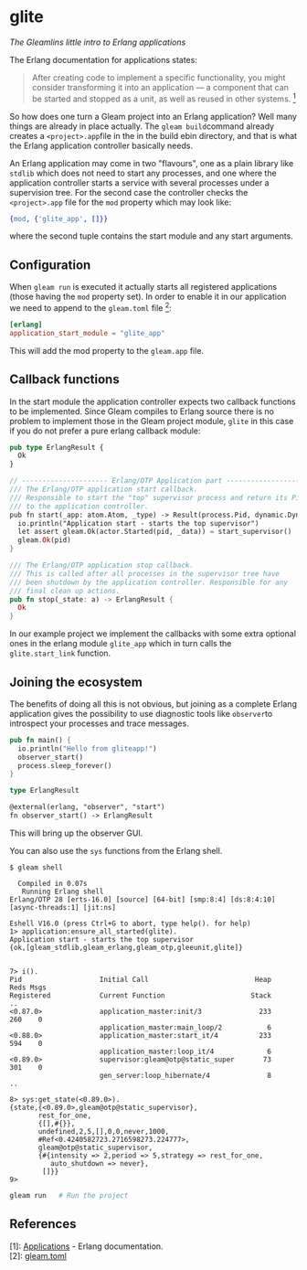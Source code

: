 # glite
_The Gleamlins little intro to Erlang applications_

The Erlang documentation for applications states:
>After creating code to implement a specific functionality, you might consider transforming it into an application — a component that can be started and stopped as a unit, as well as reused in other systems. [<sup>1</sup>](#ref)

So how does one turn a Gleam project into an Erlang application? Well many things are already in place actually. The `gleam build`command already creates a `<project>.app`file in the in the build ebin directory, and that is what the Erlang application controller basically needs.

An Erlang application may come in two "flavours", one as a plain library like `stdlib` which does not need to start any processes, and one where the application controller starts a service with several processes under a supervision tree. For the second case the controller checks the `<project>.app` file for the `mod` property which may look like:
```erlang
{mod, {'glite_app', []}}
```
where the second tuple contains the start module and any start arguments.

## Configuration
When `gleam run` is executed it actually starts all registered applications (those having the `mod` property set). In order to enable it in our application we need to append to the `gleam.toml` file [<sup>2</sup>](#ref):
```toml
[erlang]
application_start_module = "glite_app"
```
This will add the mod property to the `gleam.app` file.

## Callback functions
In the start module the application controller expects two callback functions to be implemented. Since Gleam compiles to Erlang source there is no problem to implement those in the Gleam project module, `glite` in this case if you do not prefer a pure erlang callback module:

```rust
pub type ErlangResult {
  Ok
}

// --------------------- Erlang/OTP Application part --------------------
/// The Erlang/OTP application start callback.
/// Responsible to start the "top" supervisor process and return its Pid
/// to the application controller.
pub fn start(_app: atom.Atom, _type) -> Result(process.Pid, dynamic.Dynamic) {
  io.println("Application start - starts the top supervisor")
  let assert gleam.Ok(actor.Started(pid, _data)) = start_supervisor()
  gleam.Ok(pid)
}

/// The Erlang/OTP application stop callback.
/// This is called after all processes in the supervisor tree have
/// been shutdown by the application controller. Responsible for any
/// final clean up actions.
pub fn stop(_state: a) -> ErlangResult {
  Ok
}
```
In our example project we implement the callbacks with some extra optional ones in the erlang module `glite_app` which in turn calls the `glite.start_link` function.

<!--
 [![Package Version](https://img.shields.io/hexpm/v/gliteapp)](https://hex.pm/packages/gliteapp)
 [![Hex Docs](https://img.shields.io/badge/hex-docs-ffaff3)](https://hexdocs.pm/gliteapp/)

```sh
gleam add gliteapp@1
```
```gleam
import gliteapp

pub fn main() -> Nil {
  // TODO: An example of the project in use
}
```
-->
<!-- 
Further documentation can be found at <https://hexdocs.pm/gliteapp>.
-->

## Joining the ecosystem
The benefits of doing all this is not obvious, but joining as a complete Erlang application gives the possibility to use diagnostic tools like `observer`to introspect your processes and trace messages.
```rust
pub fn main() {
  io.println("Hello from gliteapp!")
  observer_start()
  process.sleep_forever()
}

type ErlangResult

@external(erlang, "observer", "start")
fn observer_start() -> ErlangResult
```
This will bring up the observer GUI.

You can also use the `sys` functions from the Erlang shell.
```
$ gleam shell

  Compiled in 0.07s
   Running Erlang shell
Erlang/OTP 28 [erts-16.0] [source] [64-bit] [smp:8:4] [ds:8:4:10] [async-threads:1] [jit:ns]

Eshell V16.0 (press Ctrl+G to abort, type help(). for help)
1> application:ensure_all_started(glite).
Application start - starts the top supervisor
{ok,[gleam_stdlib,gleam_erlang,gleam_otp,gleeunit,glite]}


7> i().
Pid                   Initial Call                          Heap     Reds Msgs
Registered            Current Function                     Stack              
..
<0.87.0>              application_master:init/3              233      260    0
                      application_master:main_loop/2           6              
<0.88.0>              application_master:start_it/4          233      594    0
                      application_master:loop_it/4             6              
<0.89.0>              supervisor:gleam@otp@static_super       73      301    0
                      gen_server:loop_hibernate/4              8              
..

8> sys:get_state(<0.89.0>).
{state,{<0.89.0>,gleam@otp@static_supervisor},
       rest_for_one,
       {[],#{}},
       undefined,2,5,[],0,0,never,1000,
       #Ref<0.4240582723.2716598273.224777>,
       gleam@otp@static_supervisor,
       {#{intensity => 2,period => 5,strategy => rest_for_one,
          auto_shutdown => never},
        []}}
9> 

```


```sh
gleam run   # Run the project
```


## <span id="ref">References</span>
[1]: [Applications](https://www.erlang.org/doc/system/applications.html) - Erlang documentation.<br/>
[2]: [gleam.toml](https://gleam.run/writing-gleam/gleam-toml/)
